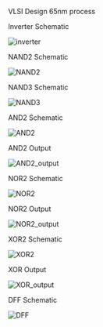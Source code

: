 VLSI Design 65nm process

Inverter Schematic 

![inverter](images/inverter.png)

NAND2 Schematic

![NAND2](images/NAND2.png)

NAND3 Schematic

![NAND3](images/NAND3.png)

AND2 Schematic

![AND2](images/AND2.png)

AND2 Output

![AND2_output](images/AND2_output.png)

NOR2 Schematic

![NOR2](images/NOR2.png)

NOR2 Output

![NOR2_output](images/NOR2_output.png)

XOR2 Schematic

![XOR2](images/XOR2.png)

XOR Output

![XOR_output](images/XOR2_output.png)

DFF Schematic

![DFF](images/DFF.png)
